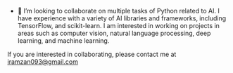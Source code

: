 
- 💞️ I’m looking to collaborate on multiple tasks of Python related to AI. I have experience with a variety of AI libraries and frameworks, including TensorFlow, and scikit-learn. I am interested in working on projects in areas such as computer vision, natural language processing, deep learning, and machine learning.

If you are interested in collaborating, please contact me at iramzan093@gmail.com

<!---
IqraRamzan093/IqraRamzan093 is a ✨ special ✨ repository because its `README.md` (this file) appears on your GitHub profile.
You can click the Preview link to take a look at your changes.
--->
